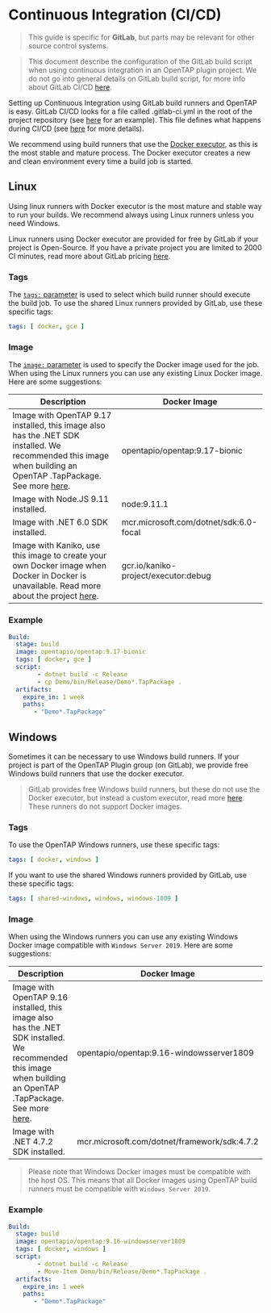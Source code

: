 # Continuous Integration (CI/CD)
> This guide is specific for **GitLab**, but parts may be relevant for other source control systems.

>This document describe the configuration of the GitLab build script when using continuous integration in an OpenTAP plugin project. We do not go into general details on GitLab build script, for more info about GitLab CI/CD [here](https://docs.gitlab.com/ee/ci/yaml/README.html). 

Setting up Continuous Integration using GitLab build runners and OpenTAP is easy. GitLab CI/CD looks for a file called .gitlab-ci.yml in the root of the project repository (see [here](#example) for an example). This file defines what happens during CI/CD (see [here](https://docs.gitlab.com/ee/ci/yaml/README.html) for more details).

We recommend using build runners that use the [Docker executor](https://docs.gitlab.com/runner/executors/docker.html), as this is the most stable and mature process. The Docker executor creates a new and clean environment every time a build job is started.

## Linux
Using linux runners with Docker executor is the most mature and stable way to run your builds. We recommend always using Linux runners unless you need Windows.

Linux runners using Docker executor are provided for free by GitLab if your project is Open-Source. If you have a private project you are limited to 2000 CI minutes, read more about GitLab pricing [here](https://about.gitlab.com/pricing/#gitlab-com).

### Tags
The [`tags:` parameter](https://docs.gitlab.com/ee/ci/yaml/README.html#tags) is used to select which build runner should execute the build job. To use the shared Linux runners provided by GitLab, use these specific tags:

```yaml
tags: [ docker, gce ]
```

### Image
The [`image:` parameter](https://docs.gitlab.com/ee/ci/yaml/README.html#image) is used to specify the Docker image used for the job. When using the Linux runners you can use any existing Linux Docker image. Here are some suggestions:

| Description | Docker Image |
|-|-|
| Image with OpenTAP 9.17 installed, this image also has the .NET SDK installed. We recommended this image when building an OpenTAP .TapPackage. See more [here](https://github.com/opentap/opentap/blob/main/docker/Linux/Dockerfile).  | opentapio/opentap:9.17-bionic |
| Image with Node.JS 9.11 installed. | node:9.11.1 |
| Image with .NET 6.0 SDK installed. | mcr.microsoft.com/dotnet/sdk:6.0-focal |
| Image with Kaniko, use this image to create your own Docker image when Docker in Docker is unavailable. Read more about the project [here](https://github.com/GoogleContainerTools/kaniko). | gcr.io/kaniko-project/executor:debug |

### Example
```yaml
Build:
  stage: build
  image: opentapio/opentap:9.17-bionic
  tags: [ docker, gce ]
  script:
        - dotnet build -c Release
        - cp Demo/bin/Release/Demo*.TapPackage .
  artifacts:
    expire_in: 1 week
    paths:
       - "Demo*.TapPackage"
```


## Windows
Sometimes it can be necessary to use Windows build runners. If your project is part of the OpenTAP Plugin group (on GitLab), we provide free Windows build runners that use the docker executor.

> GitLab provides free Windows build runners, but these do not use the Docker executor, but instead a custom executor, read more [here](https://about.gitlab.com/blog/2020/01/21/windows-shared-runner-beta/). These runners do not support Docker images.


### Tags
To use the OpenTAP Windows runners, use these specific tags:

```yaml
tags: [ docker, windows ]
```

If you want to use the shared Windows runners provided by GitLab, use these specific tags:

```yaml
tags: [ shared-windows, windows, windows-1809 ]
```

### Image
When using the Windows runners you can use any existing Windows Docker image compatible with `Windows Server 2019`. Here are some suggestions:

| Description | Docker Image |
|-|-|
| Image with OpenTAP 9.16 installed, this image also has the .NET SDK installed. We recommended this image when building an OpenTAP .TapPackage. See more [here](https://github.com/opentap/opentap/blob/v9.16.4/docker/Windows/Dockerfile).  | opentapio/opentap:9.16-windowsserver1809 |
| Image with .NET 4.7.2 SDK installed. | mcr.microsoft.com/dotnet/framework/sdk:4.7.2 |

> Please note that Windows Docker images must be compatible with the host OS. This means that all Docker images using OpenTAP build runners must be compatible with `Windows Server 2019`.

### Example
```yaml
Build:
  stage: build
  image: opentapio/opentap:9.16-windowsserver1809
  tags: [ docker, windows ]
  script:
        - dotnet build -c Release
        - Move-Item Demo/bin/Release/Demo*.TapPackage .
  artifacts:
    expire_in: 1 week
    paths:
       - "Demo*.TapPackage"
```
